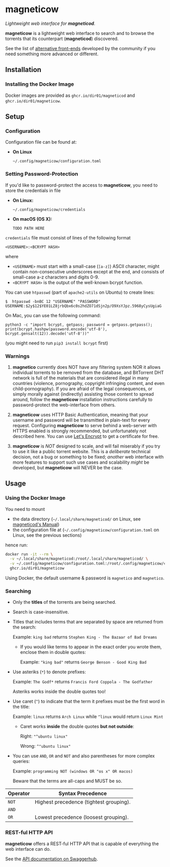 # magneticow
*Lightweight web interface for **magneticod**.*

**magneticow** is a lightweight web interface to search and to browse the torrents that its counterpart (**magneticod**)
discovered.

See the list of [alternative front-ends](https://github.com/boramalper/magnetico/wiki/Related-Projects#alternative-front-ends)
developed by the community if you need something more advanced or different.

## Installation

### Installing the Docker Image
Docker images are provided as `ghcr.io/dir01/magneticod` and `ghcr.io/dir01/magneticow`.

## Setup
### Configuration
Configuration file can be found at:

- **On Linux**

      ~/.config/magneticow/configuration.toml

### Setting Password-Protection
If you'd like to password-protect the access to **magneticow**, you need to store the credentials
in file

- **On Linux:**

      ~/.config/magneticow/credentials

- **On macOS (OS X):**

      TODO PATH HERE

`credentials` file must consist of lines of the following format

    <USERNAME>:<BCRYPT HASH>

where

- `<USERNAME>` must start with a small-case (`[a-z]`) ASCII character, might contain non-consecutive
  underscores except at the end, and consists of small-case a-z characters and digits 0-9.
- `<BCRYPT HASH>` is the output of the well-known bcrypt function.

You can use `htpasswd` (part of `apache2-utils` on Ubuntu) to create lines:

```
$  htpasswd -bnBC 12 "USERNAME" "PASSWORD"
USERNAME:$2y$12$YE01LZ8jrbQbx6c0s2hdZO71dSjn2p/O9XsYJpz.5968yCysUgiaG
```

On Mac, you can use the following command:
```
python3 -c "import bcrypt, getpass; password = getpass.getpass(); print(bcrypt.hashpw(password.encode('utf-8'), bcrypt.gensalt(12)).decode('utf-8'))"
```
(you might need to run `pip3 install bcrypt` first)


### Warnings
1. **magnetico** currently does NOT have any filtering system NOR it allows individual torrents to be removed from the
   database, and BitTorrent DHT network is full of the materials that are considered illegal in many countries
   (violence, pornography, copyright infringing content, and even child-pornography). If you are afraid of the legal
   consequences, or simply morally against (indirectly) assisting those content to spread around, follow the
   **magneticow** installation instructions carefully to password-protect the web-interface from others.

2. **magneticow** uses HTTP Basic Authentication, meaning that your username and password will be
   transmitted in plain-text for every request. Configuring **magneticow** to serve behind a
   web-server with HTTPS enabled is strongly recommended, but unfortunately not described here. You
   can use [Let's Encrypt](https://letsencrypt.org/) to get a certificate for free.

3. **magneticow** is *NOT* designed to scale, and will fail miserably if you try to use it like a public torrent
   website. This is a *deliberate* technical decision, not a bug or something to be fixed; *another* web interface with
   more features to support such use cases and scalability *might* be developed, but **magneticow** will NEVER be the
   case.

## Usage
### Using the Docker Image
You need to mount

- the data directory (`~/.local/share/magneticod/` on Linux, see [magneticod's Manual](../magneticod/README.md))
- the configuration file at (`~/.config/magneticow/configuration.toml` on Linux, see the previous sections)

hence run:

  ```bash
  docker run -it --rm \
    -v ~/.local/share/magneticod:/root/.local/share/magneticod/ \
    -v ~/.config/magneticow/configuration.toml:/root/.config/magneticow/configuration.toml \
    ghcr.io/dir01/magneticow
  ```

Using Docker, the default username & password is `magnetico` and `magnetico`.

### Searching
* Only the **titles** of the torrents are being searched.
* Search is case-insensitive.
* Titles that includes terms that are separated by space are returned from the search:

  Example: ``king bad`` returns ``Stephen King - The Bazaar of Bad Dreams``

  * If you would like terms to appear in the exact order you wrote them, enclose them in double quotes:

    Example: ``"king bad"`` returns ``George Benson - Good King Bad``
* Use asteriks (``*``) to denote prefixes:

  Example: ``The Godf*`` returns ``Francis Ford Coppola - The Godfather``

  Asteriks works inside the double quotes too!
* Use caret (``^``) to indicate that the term it prefixes must be the first word in the title:

  Example: ``linux`` returns ``Arch Linux`` while ``^linux`` would return ``Linux Mint``

  * Caret works **inside** the double quotes **but not outside**:

    Right: ``"^ubuntu linux"``

    Wrong: ``^"ubuntu linux"``
* You can use ``AND``, ``OR`` and ``NOT`` and also parentheses for more complex queries:

  Example: ``programming NOT (windows OR "os x" OR macos)``

  Beware that the terms are all-caps and MUST be so.

| Operator | Syntax Precedence                       |
|----------|-----------------------------------------|
| `NOT`    | Highest precedence (tightest grouping). |
| `AND`    |                                         |
| `OR`     | Lowest precedence (loosest grouping).   |

### REST-ful HTTP API

**magneticow** offers a REST-ful HTTP API that is capable of everything the web interface can do.

See the [API documentation on Swaggerhub](https://app.swaggerhub.com/apis/boramalper/magneticow-api/v0.1).
